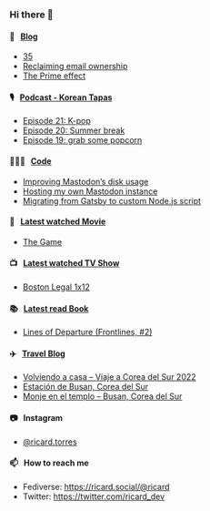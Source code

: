 ### Hi there 👋

#### 📝 &nbsp;&nbsp;[Blog](https://ricard.blog)

- [35](https://ricard.blog/personal/35/)
- [Reclaiming email ownership](https://ricard.blog/rant/reclaiming-email-ownership/)
- [The Prime effect](https://ricard.blog/rant/the-prime-effect/)

#### 🎙 &nbsp;&nbsp;[Podcast - Korean Tapas](https://koreantapas.show/)

- [Episode 21: K-pop](https://anchor.fm/korean-tapas/episodes/Episode-21-K-pop-e1q1fp6)
- [Episode 20: Summer break](https://anchor.fm/korean-tapas/episodes/Episode-20-Summer-break-e1m0mtv)
- [Episode 19: grab some popcorn](https://anchor.fm/korean-tapas/episodes/Episode-19-grab-some-popcorn-e1l68ul)

#### 👨🏻‍💻 &nbsp;&nbsp;[Code](https://ricard.dev)

- [Improving Mastodon’s disk usage](https://ricard.dev/improving-mastodons-disk-usage/)
- [Hosting my own Mastodon instance](https://ricard.dev/hosting-my-own-mastodon-instance/)
- [Migrating from Gatsby to custom Node.js script](https://ricard.dev/migrating-from-gatsby-to-custom-node-js-script/)

#### 🍿 &nbsp;&nbsp;[Latest watched Movie](https://quicoto.github.io/reviews/movies/)

- [The Game](https://quicoto.github.io/reviews/movies/the-game/)

#### 📺 &nbsp;&nbsp;[Latest watched TV Show](https://quicoto.github.io/reviews/tv-shows)

- [Boston Legal 1x12](https://quicoto.github.io/reviews/tv-shows/boston-legal/1x12)

#### 📚 &nbsp;&nbsp;[Latest read Book](https://ricard.blog/books/)

- [Lines of Departure (Frontlines, #2)](https://www.goodreads.com/review/show/4926241592?utm_medium=api&amp;utm_source=rss)

#### ✈️ &nbsp;&nbsp;[Travel Blog](https://www.quicoto.com/)

- [Volviendo a casa – Viaje a Corea del Sur 2022](https://www.quicoto.com/volviendo-a-casa-viaje-a-corea-del-sur-2022/)
- [Estación de Busan, Corea del Sur](https://www.quicoto.com/estacion-de-busan-corea-del-sur/)
- [Monje en el templo – Busan, Corea del Sur](https://www.quicoto.com/monje-en-el-templo-busan-corea-del-sur/)

#### 📷 &nbsp;&nbsp;Instagram
- [@ricard.torres](https://www.instagram.com/ricard.torres/)

#### 📫 &nbsp;&nbsp;How to reach me

- Fediverse: https://ricard.social/@ricard
- Twitter: https://twitter.com/ricard_dev
